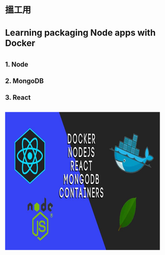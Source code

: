 <h1>搵工用</h1>
<h1>Learning packaging Node apps with Docker<h1>
<h2>1. Node</h2>
<h2>2. MongoDB</h2>
<h2>3. React</h2>
<br>
<img src="./images/node-mongodb-react-docker.jpg" alt="node-mongodb-react-docker" title="Node MongoDB React Docker" width="800" height="450" />
